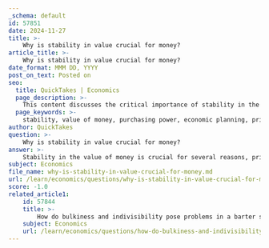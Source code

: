 ```yaml
---
_schema: default
id: 57851
date: 2024-11-27
title: >-
    Why is stability in value crucial for money?
article_title: >-
    Why is stability in value crucial for money?
date_format: MMM DD, YYYY
post_on_text: Posted on
seo:
  title: QuickTakes | Economics
  page_description: >-
    This content discusses the critical importance of stability in the value of money for purchasing power, economic planning, price mechanism functionality, avoidance of economic distortions, tax clarity, trust in financial systems, and international trade.
  page_keywords: >-
    stability, value of money, purchasing power, economic planning, price mechanism, inflation, deflation, tax clarity, trust, international trade, central banks, monetary policy
author: QuickTakes
question: >-
    Why is stability in value crucial for money?
answer: >-
    Stability in the value of money is crucial for several reasons, primarily related to its role in the economy and the functioning of financial systems. Here are the key points highlighting the importance of monetary stability:\n\n1. **Purchasing Power**: The value of money is intrinsically linked to its purchasing power, which is affected by price levels. When money maintains a stable value, individuals can trust that it will retain its purchasing power over time, allowing them to plan their finances effectively.\n\n2. **Economic Planning**: Stability in the value of money is essential for economic planning, both for individuals and businesses. It enables accurate budgeting, investment decisions, and long-term financial commitments without the fear of sudden devaluation or inflation.\n\n3. **Price Mechanism Functionality**: Stable money is vital for the proper functioning of the price mechanism in a market economy. Price stability helps in the allocation of resources, as it allows prices to reflect true supply and demand without distortion from inflation or deflation.\n\n4. **Avoiding Economic Distortions**: Fluctuations in the value of money can lead to economic distortions, such as inflation or deflation, which can have severe negative impacts on economic activity. For instance, prolonged inflation erodes the value of money, diminishing its purchasing power, while deflation can lead to decreased spending and investment.\n\n5. **Tax and Accounting Clarity**: Price stability allows tax laws and accounting practices to be expressed in consistent monetary terms, avoiding distortions that arise from fluctuating values. This clarity is essential for both individuals and businesses in complying with financial regulations.\n\n6. **Trust and Confidence**: A stable currency fosters trust and confidence among users. When individuals and businesses believe that the value of money will remain stable, they are more likely to engage in transactions, save, and invest, which are critical for economic growth.\n\n7. **International Trade**: Stability in currency value is also crucial for international trade. It provides a common measure for pricing and valuation, facilitating smoother transactions between nations and contributing to the overall stability of the global economic system.\n\nIn summary, stability in the value of money is fundamental for maintaining purchasing power, enabling effective economic planning, ensuring the proper functioning of the price mechanism, avoiding economic distortions, providing clarity in financial regulations, fostering trust, and facilitating international trade. Central banks play a critical role in maintaining this stability through various monetary policy tools.
subject: Economics
file_name: why-is-stability-in-value-crucial-for-money.md
url: /learn/economics/questions/why-is-stability-in-value-crucial-for-money
score: -1.0
related_article1:
    id: 57844
    title: >-
        How do bulkiness and indivisibility pose problems in a barter system?
    subject: Economics
    url: /learn/economics/questions/how-do-bulkiness-and-indivisibility-pose-problems-in-a-barter-system
---
```


&nbsp;